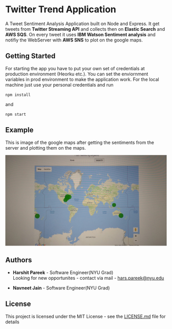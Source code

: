 # Twitter Trend Application
A Tweet Sentiment Analysis Application built on Node and Express. It get
tweets from **Twitter Streaming API** and collects then on **Elastic Search** and **AWS SQS**. On every tweet it uses **IBM Watson Sentiment analysis** and notifiy the WebServer with **AWS SNS** to plot on the google maps.

## Getting Started

For starting the app you have to put your own set of credentials at production environment (Heorku etc.). You can set the enviornment variables in prod environment to make the application work. For the local machine just use your personal credentials and run

```
npm install
```
and 

```
npm start
```

## Example

This is image of the google maps after getting the sentiments from the server and plotting them on the maps.

![alt Goolge map Image](/images/sampleImage.jpeg?raw=true "Green for positive, red for negitive and blue for neutral") 

## Authors

* **Harshit Pareek** - Software Engineer(NYU Grad)
<br />Looking for new opportunites - contact via mail - hars.pareek@nyu.edu

* **Navneet Jain** - Software Engineer(NYU Grad)

## License

This project is licensed under the MIT License - see the [LICENSE.md](LICENSE.md) file for details